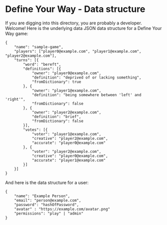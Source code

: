 # Define Your Way - Data structure

If you are digging into this directory, you are probably a developer.  Welcome!
Here is the underlying data JSON data structure for a Define Your Way game:
```
{
	"name": "sample-game",
	"players": ["player0@example.com", "player1@example.com", "player2@example.com"],
	"turns": [{
		"word": "bereft",
		"definitions": [{
			"owner": "player0@example.com",
			"definition": "deprived of or lacking something",
			"fromDictionary": true
		}, {
			"owner": "player1@example.com",
			"definition": "being somewhere between 'left' and 'right'",
			"fromDictionary": false
		}, {
			"owner": "player2@example.com",
			"definition": "brief",
			"fromDictionary": false
		}],
		"votes": [{
			"voter": "player1@example.com",
			"creative": "player2@example.com",
			"accurate": "player0@example.com"
		}, {
			"voter": "player2@example.com",
			"creative": "player0@example.com",
			"accurate": "player1@example.com"
		}]
	}]
}
```

And here is the data structure for a user:
```
{
	"name": "Example Person",
	"email": "person@example.com",
	"password": "hashOfPassword",
	"avatar" : "https://example.com/avatar.png"
	"permissions": "play" | "admin"
}
```